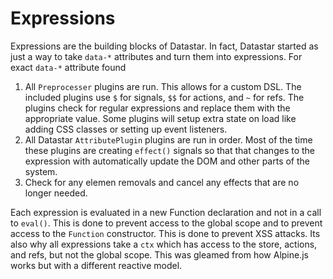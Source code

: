 # Expressions

Expressions are the building blocks of Datastar. In fact, Datastar started as just a way to take `data-*` attributes and turn them into expressions. For exact `data-*` attribute found

1. All `Preprocesser` plugins are run. This allows for a custom DSL. The included plugins use `$` for signals, `$$` for actions, and `~` for refs. The plugins check for regular expressions and replace them with the appropriate value. Some plugins will setup extra state on load like adding CSS classes or setting up event listeners.
2. All Datastar `AttributePlugin` plugins are run in order. Most of the time these plugins are creating `effect()` signals so that that changes to the expression with automatically update the DOM and other parts of the system.
3. Check for any elemen removals and cancel any effects that are no longer needed.

Each expression is evaluated in a new Function declaration and not in a call to `eval()`. This is done to prevent access to the global scope and to prevent access to the `Function` constructor. This is done to prevent XSS attacks. Its also why all expressions take a `ctx` which has access to the store, actions, and refs, but not the global scope. This was gleamed from how Alpine.js works but with a different reactive model.
